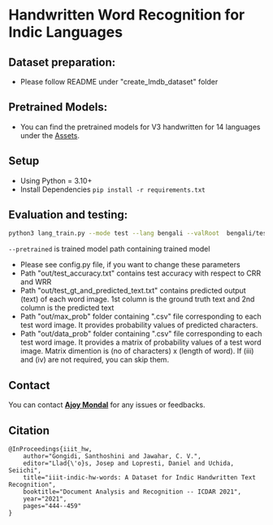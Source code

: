 # Handwritten Word Recognition for Indic Languages

## Dataset preparation:
- Please follow README under "create_lmdb_dataset" folder

## Pretrained Models:
- You can find the pretrained models for V3 handwritten for 14 languages under the [Assets](https://github.com/NLTM-IIITH/OCR-V3/releases/tag/v3).

## Setup
- Using Python = 3.10+
- Install Dependencies `pip install -r requirements.txt`

## Evaluation and testing:

```bash
python3 lang_train.py --mode test --lang bengali --valRoot  bengali/test_lmdb --pretrained  out/crnn_results/best_cer.pth --cuda  --out  out --adadelta
```
`--pretrained` is trained model path containing trained model

- Please see config.py file, if you want to change these parameters 
- Path "out/test_accuracy.txt" contains  test accuracy with respect to CRR and WRR
- Path "out/test_gt_and_predicted_text.txt" contains predicted output (text) of each word image. 1st column is the ground truth text and 2nd column is the predicted text
- Path "out/max_prob" folder containing ".csv" file corresponding to each test word image. It provides probability values of predicted characters.
- Path "out/data_prob" folder containing ".csv" file corresponding to each test word image. It provides a matrix of probability values of a test word image. Matrix dimention is (no of characters) x (length of word). If (iii) and (iv) are not required, you can skip them.    

## Contact

You can contact **[Ajoy Mondal](mailto:ajoy.mondal@iiit.ac.in)** for any issues or feedbacks.

## Citation

```
@InProceedings{iiit_hw,
	author="Gongidi, Santhoshini and Jawahar, C. V.",
	editor="Llad{\'o}s, Josep and Lopresti, Daniel and Uchida, Seiichi",
	title="iiit-indic-hw-words: A Dataset for Indic Handwritten Text Recognition",
	booktitle="Document Analysis and Recognition -- ICDAR 2021",
	year="2021",
	pages="444--459"
}
```
